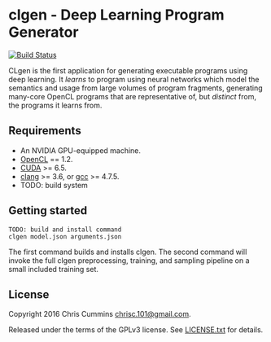 # clgen - Deep Learning Program Generator
[![Build Status](https://travis-ci.com/ChrisCummins/clgen.svg?token=RpzWC2nNxou66YeqVQYw&branch=master)](https://travis-ci.com/ChrisCummins/clgen)

CLgen is the first application for generating executable programs using deep
learning. It *learns* to program using neural networks which model the semantics
and usage from large volumes of program fragments, generating many-core OpenCL
programs that are representative of, but *distinct* from, the programs it learns
from.


## Requirements

* An NVIDIA GPU-equipped machine.
* [OpenCL](https://www.khronos.org/opencl/) == 1.2.
* [CUDA](http://www.nvidia.com/object/cuda_home_new.html) >= 6.5.
* [clang](http://llvm.org/releases/download.html) >= 3.6, or
  [gcc](https://gcc.gnu.org/) >= 4.7.5.
* TODO: build system


## Getting started

```
TODO: build and install command
clgen model.json arguments.json
```

The first command builds and installs clgen. The second command will invoke the
full clgen preprocessing, training, and sampling pipeline on a small included
training set.


## License

Copyright 2016 Chris Cummins <chrisc.101@gmail.com>.

Released under the terms of the GPLv3 license. See [LICENSE.txt](/LICENSE.txt)
for details.
